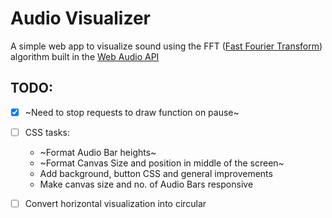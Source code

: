# Audio Visualizer

A simple web app to visualize sound using the FFT ([Fast Fourier Transform](https://en.wikipedia.org/wiki/Fast_Fourier_transform)) algorithm built in the [Web Audio API](https://developer.mozilla.org/en-US/docs/Web/API/Web_Audio_API)

## TODO:

- [x] ~Need to stop requests to draw function on pause~
- [ ] CSS tasks:  
    * ~Format Audio Bar heights~  
    * ~Format Canvas Size and position in middle of the screen~  
    * Add background, button CSS and general improvements  
    * Make canvas size and no. of Audio Bars responsive  

- [ ] Convert horizontal visualization into circular
